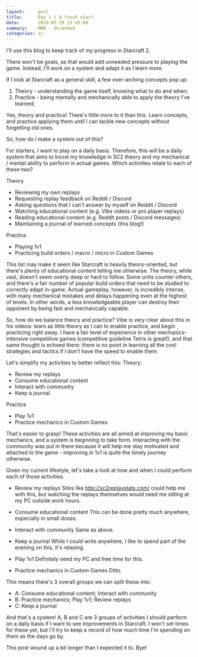 ```yaml
---
layout:     post
title:      Day 1 | A fresh start.
date:       2020-07-29 23:45:00
summary:    MMR - Unranked
categories: sc
---
```


I'll use this blog to keep track of my progress in Starcraft 2. 

There won't be goals, as that would add unneeded pressure to playing the game. Instead, I'll work on a system and adapt it as I learn more.

If I look at Starcraft as a general skill, a few over-arching concepts pop up:

1. Theory - understanding the game itself, knowing what to do and when;
2. Practice - being mentally and mechanically able to apply the theory I've learned;

Yes, theory and practice! There's little more to it than this. Learn concepts, and practice applying them until I can tackle new concepts without forgetting old ones.

So, how do I make a system out of this? 

For starters, I want to play on a daily basis. Therefore, this will be a daily system that aims to boost my knowledge in SC2 theory and my mechanical / mental ability to perform in actual games. Which activities relate to each of these two?

Theory
- Reviewing my own replays
- Requesting replay feedback on Reddit / Discord
- Asking questions that I can't answer by myself on Reddit / Discord
- Watching educational content (e.g. Vibe videos or pro player replays)
- Reading educational content (e.g. Reddit posts / Discord messages)
- Maintaining a journal of learned concepts (this blog!)

Practice
- Playing 1v1
- Practicing build orders / macro / micro in Custom Games

This list may make it seem like Starcraft is heavily theory-oriented, but there's plenty of educational content telling me otherwise. The theory, while vast, doesn't seem overly deep or hard to follow. Some units counter others, and there's a fair number of popular build orders that need to be studied to correctly adapt in-game. Actual gameplay, however, is incredibly intense, with many mechanical mistakes and delays happening even at the highest of levels. In other words, a less knowledgeable player can destroy their opponent by being fast and mechanically capable.

So, how do we balance theory and practice? Vibe is very clear about this in his videos: learn as little theory as I can to enable practice, and begin practicing right away. I have a fair level of experience in other mechanics-intensive competitive games (competitive guideline Tetris is great!), and that same thought is echoed there: there is no point in learning all the cool strategies and tactics if I don't have the speed to enable them.

Let's simplify my activities to better reflect this:
Theory:
- Review my replays
- Consume educational content
- Interact with community
- Keep a journal

Practice
- Play 1v1
- Practice mechanics in Custom Games

That's easier to grasp! These activities are all aimed at improving my basic mechanics, and a system is beginning to take form. Interacting with the community was put in there because it will help me stay motivated and attached to the game - improving in 1v1 is quite the lonely journey otherwise.

Given my current lifestyle, let's take a look at how and when I could perform each of those activities.

- Review my replays
Sites like http://sc2replaystats.com/ could help me with this, but watching the replays themselves would need me sitting at my PC outside work hours.

- Consume educational content
This can be done pretty much anywhere, especially in small doses.

- Interact with community
Same as above.

- Keep a journal
While I could write anywhere, I like to spend part of the evening on this, it's relaxing.

- Play 1v1
Definitely need my PC and free time for this.

- Practice mechanics in Custom Games
Ditto.

This means there's 3 overall groups we can split these into:
- A: Consume educational content; Interact with community
- B: Practice mechanics; Play 1v1; Review replays
- C: Keep a journal

And that's a system! A, B and C are 3 groups of activities I should perform on a daily basis if I want to see improvements in Starcraft. I won't set times for these yet, but I'll try to keep a record of how much time I'm spending on them as the days go by.

This post wound up a bit longer than I expected it to. Bye!